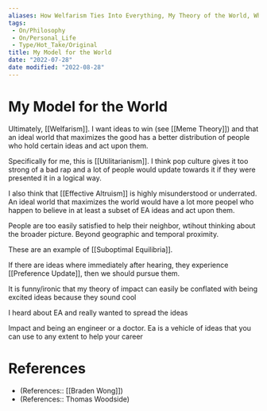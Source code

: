 ```yaml
---
aliases: How Welfarism Ties Into Everything, My Theory of the World, What Motivates Me
tags:
 - On/Philosophy
 - On/Personal_Life
 - Type/Hot_Take/Original
title: My Model for the World
date: "2022-07-28"
date modified: "2022-08-28"
---
```


# My Model for the World
Ultimately, [[Welfarism]]. I want ideas to win (see [[Meme Theory]]) and that an ideal world that maximizes the good has a better distribution of people who hold certain ideas and act upon them.

Specifically for me, this is [[Utilitarianism]]. I think pop culture gives it too strong of a bad rap and a lot of people would update towards it if they were presented it in a logical way.

I also think that [[Effective Altruism]] is highly misunderstood or underrated. An ideal world that maximizes the world would have a lot more peopel who happen to believe in at least a subset of EA ideas and act upon them.

People are too easily satisfied to help their neighbor, wtihout thinking about the broader picture. Beyond geographic and temporal proximity.

These are an example of [[Suboptimal Equilibria]].

If there are ideas where immediately after hearing, they experience [[Preference Update]], then we should pursue them.

It is funny/ironic that my theory of impact can easily be conflated with being excited ideas because they sound cool

I heard about EA and really wanted to spread the ideas

Impact and being an engineer or a doctor. Ea is a vehicle of ideas that you can use to any extent to help your career

# References
- (References:: [[Braden Wong]])
- (References:: Thomas Woodside)
